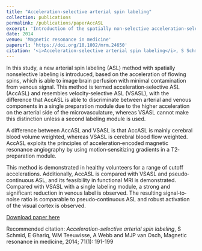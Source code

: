 ```yaml
---
title: "Acceleration-selective arterial spin labeling"
collection: publications
permalink: /publications/paperAccASL
excerpt: 'Introduction of the spatially non-selective acceleration‐selective arterial spin labeling (AccASL) method'
date: 2014
venue: 'Magnetic resonance in medicine'
paperurl: 'https://doi.org/10.1002/mrm.24650'
citation: '<i>Acceleration-selective arterial spin labeling</i>, S Schmid, E Ghariq, WM Teeuwisse, A Webb and MJP van Osch, Magnetic resonance in medicine, 2014; 71(1): 191-199'
---
```

In this study, a new arterial spin labeling (ASL) method with spatially nonselective labeling is introduced, based on the acceleration of flowing spins, which is able to image brain perfusion with minimal contamination from venous signal. This method is termed acceleration‐selective ASL (AccASL) and resembles velocity‐selective ASL (VSASL), with the difference that AccASL is able to discriminate between arterial and venous components in a single preparation module due to the higher acceleration on the arterial side of the microvasculature, whereas VSASL cannot make this distinction unless a second labeling module is used. 

A difference between AccASL and VSASL is that AccASL is mainly cerebral blood volume weighted, whereas VSASL is cerebral blood flow weighted. AccASL exploits the principles of acceleration‐encoded magnetic resonance angiography by using motion‐sensitizing gradients in a T2‐preparation module. 

This method is demonstrated in healthy volunteers for a range of cutoff accelerations. Additionally, AccASL is compared with VSASL and pseudo‐continuous ASL, and its feasibility in functional MRI is demonstrated. Compared with VSASL with a single labeling module, a strong and significant reduction in venous label is observed. The resulting signal‐to‐noise ratio is comparable to pseudo‐continuous ASL and robust activation of the visual cortex is observed.

[Download paper here](https://doi.org/10.1002/mrm.24650)

Recommended citation: <i>Acceleration-selective arterial spin labeling</i>, S Schmid, E Ghariq, WM Teeuwisse, A Webb and MJP van Osch, Magnetic resonance in medicine, 2014; 71(1): 191-199
